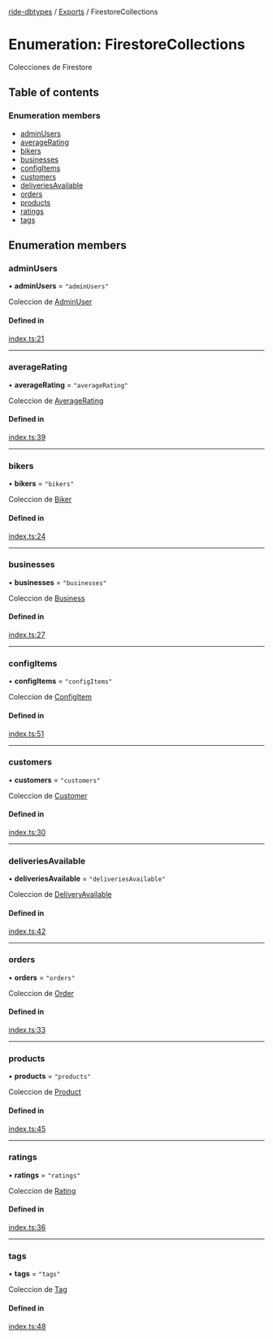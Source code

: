[ride-dbtypes](../README.md) / [Exports](../modules.md) / FirestoreCollections

# Enumeration: FirestoreCollections

Colecciones de Firestore

## Table of contents

### Enumeration members

- [adminUsers](FirestoreCollections.md#adminusers)
- [averageRating](FirestoreCollections.md#averagerating)
- [bikers](FirestoreCollections.md#bikers)
- [businesses](FirestoreCollections.md#businesses)
- [configItems](FirestoreCollections.md#configitems)
- [customers](FirestoreCollections.md#customers)
- [deliveriesAvailable](FirestoreCollections.md#deliveriesavailable)
- [orders](FirestoreCollections.md#orders)
- [products](FirestoreCollections.md#products)
- [ratings](FirestoreCollections.md#ratings)
- [tags](FirestoreCollections.md#tags)

## Enumeration members

### adminUsers

• **adminUsers** = `"adminUsers"`

Coleccion de [AdminUser](../interfaces/AdminUser.md)

#### Defined in

[index.ts:21](https://github.com/gatitolabs/ride-dbtypes/blob/52eebc1/index.ts#L21)

___

### averageRating

• **averageRating** = `"averageRating"`

Coleccion de [AverageRating](../interfaces/AverageRating.md)

#### Defined in

[index.ts:39](https://github.com/gatitolabs/ride-dbtypes/blob/52eebc1/index.ts#L39)

___

### bikers

• **bikers** = `"bikers"`

Coleccion de [Biker](../interfaces/Biker.md)

#### Defined in

[index.ts:24](https://github.com/gatitolabs/ride-dbtypes/blob/52eebc1/index.ts#L24)

___

### businesses

• **businesses** = `"businesses"`

Coleccion de [Business](../interfaces/Business.md)

#### Defined in

[index.ts:27](https://github.com/gatitolabs/ride-dbtypes/blob/52eebc1/index.ts#L27)

___

### configItems

• **configItems** = `"configItems"`

Coleccion de [ConfigItem](../interfaces/ConfigItem.md)

#### Defined in

[index.ts:51](https://github.com/gatitolabs/ride-dbtypes/blob/52eebc1/index.ts#L51)

___

### customers

• **customers** = `"customers"`

Coleccion de [Customer](../interfaces/Customer.md)

#### Defined in

[index.ts:30](https://github.com/gatitolabs/ride-dbtypes/blob/52eebc1/index.ts#L30)

___

### deliveriesAvailable

• **deliveriesAvailable** = `"deliveriesAvailable"`

Coleccion de [DeliveryAvailable](../interfaces/DeliveryAvailable.md)

#### Defined in

[index.ts:42](https://github.com/gatitolabs/ride-dbtypes/blob/52eebc1/index.ts#L42)

___

### orders

• **orders** = `"orders"`

Coleccion de [Order](../interfaces/Order.md)

#### Defined in

[index.ts:33](https://github.com/gatitolabs/ride-dbtypes/blob/52eebc1/index.ts#L33)

___

### products

• **products** = `"products"`

Coleccion de [Product](../interfaces/Product.md)

#### Defined in

[index.ts:45](https://github.com/gatitolabs/ride-dbtypes/blob/52eebc1/index.ts#L45)

___

### ratings

• **ratings** = `"ratings"`

Coleccion de [Rating](../interfaces/Rating.md)

#### Defined in

[index.ts:36](https://github.com/gatitolabs/ride-dbtypes/blob/52eebc1/index.ts#L36)

___

### tags

• **tags** = `"tags"`

Coleccion de [Tag](../interfaces/Tag.md)

#### Defined in

[index.ts:48](https://github.com/gatitolabs/ride-dbtypes/blob/52eebc1/index.ts#L48)
